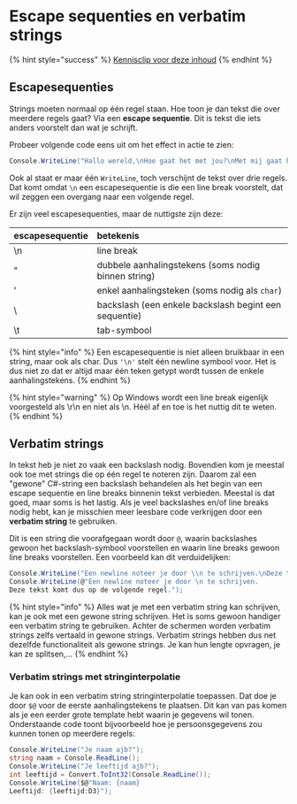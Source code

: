 # Escape sequenties en verbatim strings

{% hint style="success" %}
[Kennisclip voor deze inhoud](https://youtu.be/LXUckCWukYU)
{% endhint %}

## Escapesequenties

Strings moeten normaal op één regel staan. Hoe toon je dan tekst die over meerdere regels gaat? Via een **escape sequentie**. Dit is tekst die iets anders voorstelt dan wat je schrijft.

Probeer volgende code eens uit om het effect in actie te zien:

```csharp
Console.WriteLine("Hallo wereld,\nHoe gaat het met jou?\nMet mij gaat het goed.")
```

Ook al staat er maar één `WriteLine`, toch verschijnt de tekst over drie regels. Dat komt omdat `\n` een escapesequentie is die een line break voorstelt, dat wil zeggen een overgang naar een volgende regel.

Er zijn veel escapesequenties, maar de nuttigste zijn deze:

| escapesequentie | betekenis |
| :--- | :--- |
| \n | line break |
| \" | dubbele aanhalingstekens \(soms nodig binnen string\) |
| \' | enkel aanhalingsteken \(soms nodig als `char`\) |
| \\ | backslash \(een enkele backslash begint een sequentie\) |
| \t | tab-symbool |

{% hint style="info" %}
Een escapesequentie is niet alleen bruikbaar in een string, maar ook als char. Dus `'\n'` stelt één newline symbool voor. Het is dus niet zo dat er altijd maar één teken getypt wordt tussen de enkele aanhalingstekens.
{% endhint %}

{% hint style="warning" %}
Op Windows wordt een line break eigenlijk voorgesteld als \r\n en niet als \n. Héél af en toe is het nuttig dit te weten.
{% endhint %}

## Verbatim strings

In tekst heb je niet zo vaak een backslash nodig. Bovendien kom je meestal ook toe met strings die op één regel te noteren zijn. Daarom zal een "gewone" C\#-string een backslash behandelen als het begin van een escape sequentie en line breaks binnenin tekst verbieden. Meestal is dat goed, maar soms is het lastig. Als je veel backslashes en/of line breaks nodig hebt, kan je misschien meer leesbare code verkrijgen door een **verbatim string** te gebruiken.

Dit is een string die voorafgegaan wordt door `@`, waarin backslashes gewoon het backslash-symbool voorstellen en waarin line breaks gewoon line breaks voorstellen. Een voorbeeld kan dit verduidelijken:

```csharp
Console.WriteLine("Een newline noteer je door \\n te schrijven.\nDeze tekst komt dus op de volgende regel.");
Console.WriteLine(@"Een newline noteer je door \n te schrijven.
Deze tekst komt dus op de volgende regel.");
```

{% hint style="info" %}
Alles wat je met een verbatim string kan schrijven, kan je ook met een gewone string schrijven. Het is soms gewoon handiger een verbatim string te gebruiken. Achter de schermen worden verbatim strings zelfs vertaald in gewone strings. Verbatim strings hebben dus net dezelfde functionaliteit als gewone strings. Je kan hun lengte opvragen, je kan ze splitsen,...
{% endhint %}

### Verbatim strings met stringinterpolatie

Je kan ook in een verbatim string stringinterpolatie toepassen. Dat doe je door `$@` voor de eerste aanhalingstekens te plaatsen. Dit kan van pas komen als je een eerder grote template hebt waarin je gegevens wil tonen. Onderstaande code toont bijvoorbeeld hoe je persoonsgegevens zou kunnen tonen op meerdere regels:

```csharp
Console.WriteLine("Je naam ajb?");
string naam = Console.ReadLine();
Console.WriteLine("Je leeftijd ajb?");
int leeftijd = Convert.ToInt32(Console.ReadLine());
Console.WriteLine($@"Naam: {naam} 
Leeftijd: {leeftijd:D3}");
```

